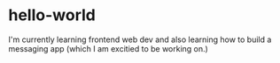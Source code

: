 # hello-world

I'm currently learning frontend web dev and also learning how to build a messaging app (which I am excitied to be working on.)
